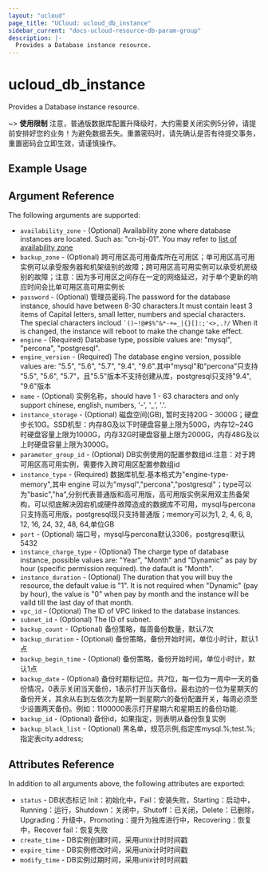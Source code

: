 ```yaml
---
layout: "ucloud"
page_title: "UCloud: ucloud_db_instance"
sidebar_current: "docs-ucloud-resource-db-param-group"
description: |-
  Provides a Database instance resource.
---
```


# ucloud_db_instance

Provides a Database instance resource.

~> **使用限制** 注意，普通版数据库配置升降级时，大约需要关闭实例5分钟，请提前安排好您的业务！为避免数据丢失。重置密码时，请先确认是否有待提交事务，重置密码会立即生效，请谨慎操作。
## Example Usage

## Argument Reference

The following arguments are supported:

* `availability_zone` - (Optional) Availability zone where database instances are located. Such as: "cn-bj-01". You may refer to [list of availability zone](https://docs.ucloud.cn/api/summary/regionlist)
* `backup_zone` - (Optional) 跨可用区高可用备库所在可用区；单可用区高可用实例可以承受服务器和机架级别的故障；跨可用区高可用实例可以承受机房级别的故障；注意：因为多可用区之间存在一定的网络延迟，对于单个更新的响应时间会比单可用区高可用实例长
* `password` - (Optional) 管理员密码.The password for the database instance, should have between 8-30 characters.It must contain least 3 items of Capital letters, small letter, numbers and special characters. The special characters incloud <code>`()~!@#$%^&*-+=_|{}\[]:;'<>,.?/</code> When it is changed, the instance will reboot to make the change take effect.
* `engine` - (Required) Database type, possible values are: "mysql", "percona", "postgresql".
* `engine_version` - (Required) The database engine version, possible values are: "5.5", "5.6", "5.7", "9.4", "9.6".其中"mysql"和"percona"只支持 "5.5", "5.6", "5.7"，且"5.5"版本不支持创建从库，postgresql只支持"9.4", "9.6"版本
* `name` - (Optional)  实例名称，should have 1 - 63 characters and only support chinese, english, numbers, '-', '_', '.'.
* `instance_storage` - (Optional) 磁盘空间(GB), 暂时支持20G - 3000G；硬盘步长10G。SSD机型：内存8G及以下时硬盘容量上限为500G，内存12~24G时硬盘容量上限为1000G，内存32G时硬盘容量上限为2000G，内存48G及以上时硬盘容量上限为3000G。
* `parameter_group_id` - (Optional) DB实例使用的配置参数组id.注意：对于跨可用区高可用实例，需要传入跨可用区配置参数组id
* `instance_type` - (Required) 数据库机型.基本格式为"engine-type-memory",其中 engine 可以为"mysql","percona","postgresql"；type可以为"basic","ha",分别代表普通版和高可用版，高可用版实例采用双主热备架构，可以彻底解决因宕机或硬件故障造成的数据库不可用，mysql与percona只支持高可用版，postgresql现只支持普通版；memory可以为1, 2, 4, 6, 8, 12, 16, 24, 32, 48, 64,单位GB
* `port` - (Optional) 端口号，mysql与percona默认3306，postgresql默认5432
* `instance_charge_type` - (Optional) The charge type of database instance, possible values are: "Year", "Month" and "Dynamic" as pay by hour (specific permission required). the dafault is "Month".
* `instance_duration` - (Optional) The duration that you will buy the resource, the default value is "1". It is not required when "Dynamic" (pay by hour), the value is "0" when pay by month and the instance will be vaild till the last day of that month.
* `vpc_id` - (Optional) The ID of VPC linked to the database instances.
* `subnet_id` - (Optional) The ID of subnet.
* `backup_count` - (Optional) 备份策略，每周备份数量，默认7次
* `backup_duration` - (Optional) 备份策略，备份开始时间，单位小时计，默认1点
* `backup_begin_time` - (Optional) 备份策略，备份开始时间，单位小时计，默认1点
* `backup_date` - (Optional) 备份时期标记位。共7位，每一位为一周中一天的备份情况，0表示关闭当天备份，1表示打开当天备份。最右边的一位为星期天的备份开关，其余从右到左依次为星期一到星期六的备份配置开关，每周必须至少设置两天备份。例如：1100000表示打开星期六和星期五的备份功能.
* `backup_id` - (Optional) 备份id，如果指定，则表明从备份恢复实例
* `backup_black_list` - (Optional) 黑名单，规范示例,指定库mysql.%;test.%; 指定表city.address;

## Attributes Reference

In addition to all arguments above, the following attributes are exported:

* `status` - DB状态标记 Init：初始化中，Fail：安装失败，Starting：启动中，Running：运行，Shutdown：关闭中，Shutoff：已关闭，Delete：已删除，Upgrading：升级中，Promoting：提升为独库进行中，Recovering：恢复中，Recover fail：恢复失败
* `create_time` - DB实例创建时间，采用unix计时时间戳
* `expire_time` - DB实例修改时间，采用unix计时时间戳
* `modify_time` - DB实例过期时间，采用unix计时时间戳